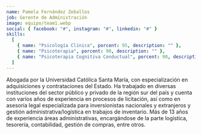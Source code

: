 ```yaml
---
name: Pamela Fernández Zeballos
job: Gerente de Administración
image: equipo/team1.webp
social: { facebook: "#", instagram: "#", linkedin: "#" }
skills:
  [
    { name: "Psicología Clínica", porcent: 95, description: "" },
    { name: "Psicoterapia", porcent: 90, description: "" },
    { name: "Psicoterapia Cognitiva Conductual", porcent: 90, description: "" },
  ]
---
```


<div class="font-light tracking-wider columns-1 md:columns-2 text-zinc-700">
<p class="mb-4 capital-letter">Abogada por la Universidad Católica Santa María, con especialización en adquisiciones y contrataciones del Estado. Ha trabajado en diversas instituciones del sector público y privado de la región sur del país y cuenta con varios años de experiencia en procesos de licitación, así como en asesoría legal especializada para inversionistas nacionales y extranjeros y gestión administrativa/logística en trabajos de inventario. Más de 13 años de experiencia áreas administrativas, encargándose de la parte logística, tesorería, contabilidad, gestión de compras, entre otros.</p>
</div>
